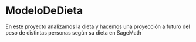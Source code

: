 # ModeloDeDieta
En este proyecto analizamos la dieta y hacemos una proyección a futuro del peso de distintas personas según su dieta en SageMath
